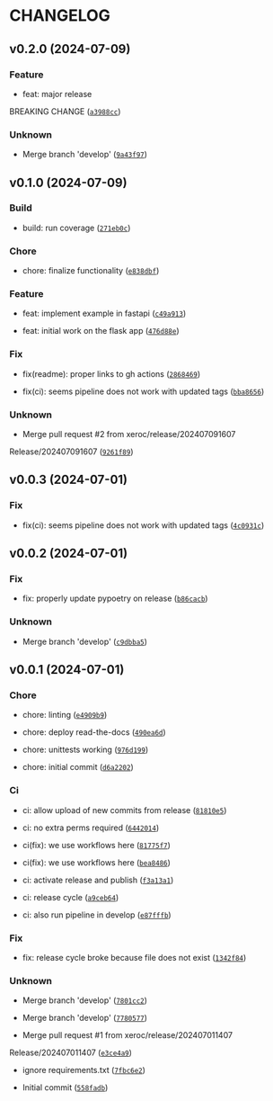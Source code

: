 # CHANGELOG

## v0.2.0 (2024-07-09)

### Feature

* feat: major release

BREAKING CHANGE ([`a3988cc`](https://github.com/xeroc/python-solana-actions/commit/a3988cc041f3b3ce69e8ce55a56b97ef3a258a2f))

### Unknown

* Merge branch &#39;develop&#39; ([`9a43f97`](https://github.com/xeroc/python-solana-actions/commit/9a43f97bfe957e81de74d6300ad0961b652cbd1c))

## v0.1.0 (2024-07-09)

### Build

* build: run coverage ([`271eb0c`](https://github.com/xeroc/python-solana-actions/commit/271eb0c253bd5854628b6dcbc06944004c47ce15))

### Chore

* chore: finalize functionality ([`e838dbf`](https://github.com/xeroc/python-solana-actions/commit/e838dbf28f648b717f77c5cb71dc911343d7c420))

### Feature

* feat: implement example in fastapi ([`c49a913`](https://github.com/xeroc/python-solana-actions/commit/c49a9139303584bf40c8777c6670e53884a6751c))

* feat: initial work on the flask app ([`476d88e`](https://github.com/xeroc/python-solana-actions/commit/476d88e5d7e034bd3d83528cd58098d70a9d6e29))

### Fix

* fix(readme): proper links to gh actions ([`2868469`](https://github.com/xeroc/python-solana-actions/commit/28684696af7fb56e6a2c9239fa13a43b8bc8a15a))

* fix(ci): seems pipeline does not work with updated tags ([`bba8656`](https://github.com/xeroc/python-solana-actions/commit/bba865637098f07849e31c082be12b9b4dfae127))

### Unknown

* Merge pull request #2 from xeroc/release/202407091607

Release/202407091607 ([`9261f89`](https://github.com/xeroc/python-solana-actions/commit/9261f8928156e472f6703a5328e3282b5f42ea37))

## v0.0.3 (2024-07-01)

### Fix

* fix(ci): seems pipeline does not work with updated tags ([`4c0931c`](https://github.com/xeroc/python-solana-actions/commit/4c0931c23ba7ec8f9c9816566d051f06076164bc))

## v0.0.2 (2024-07-01)

### Fix

* fix: properly update pypoetry on release ([`b86cacb`](https://github.com/xeroc/python-solana-actions/commit/b86cacbf0ebd7a335f21abe49db9e00d1dbe3939))

### Unknown

* Merge branch &#39;develop&#39; ([`c9dbba5`](https://github.com/xeroc/python-solana-actions/commit/c9dbba53bd9525eae6e5c97d13ef0973c3b1b234))

## v0.0.1 (2024-07-01)

### Chore

* chore: linting ([`e4909b9`](https://github.com/xeroc/python-solana-actions/commit/e4909b9585246c3de3b36116f2e477ac70d88556))

* chore: deploy read-the-docs ([`490ea6d`](https://github.com/xeroc/python-solana-actions/commit/490ea6d3e9433fc7581a92411a54e00a54797f2c))

* chore: unittests working ([`976d199`](https://github.com/xeroc/python-solana-actions/commit/976d19907135a3bf2b9b2750ee24ba0e5db6c27b))

* chore: initial commit ([`d6a2202`](https://github.com/xeroc/python-solana-actions/commit/d6a22020fcd1941dc0778e5da42b4d6e147f9bb8))

### Ci

* ci: allow upload of new commits from release ([`81810e5`](https://github.com/xeroc/python-solana-actions/commit/81810e52503e25b4a5f671707b84244a95d64a21))

* ci: no extra perms required ([`6442014`](https://github.com/xeroc/python-solana-actions/commit/6442014ee58bdf2dc3bf14dd2e9f6ff61e8c7ea0))

* ci(fix): we use workflows here ([`81775f7`](https://github.com/xeroc/python-solana-actions/commit/81775f74c491e78453a54e306b636888258a6686))

* ci(fix): we use workflows here ([`bea8486`](https://github.com/xeroc/python-solana-actions/commit/bea8486df618172045bcd1a4e66339c5c9632cb5))

* ci: activate release and publish ([`f3a13a1`](https://github.com/xeroc/python-solana-actions/commit/f3a13a18746b20a749b0413e4950f2335a4b8063))

* ci: release cycle ([`a9ceb64`](https://github.com/xeroc/python-solana-actions/commit/a9ceb645e2b74b845ffce4aef8de752519bdf749))

* ci: also run pipeline in develop ([`e87fffb`](https://github.com/xeroc/python-solana-actions/commit/e87fffbc79640eebc1589c9fc92ac13867768e4a))

### Fix

* fix: release cycle broke because file does not exist ([`1342f84`](https://github.com/xeroc/python-solana-actions/commit/1342f84e9d36651a21ec7fbc85532f2260465197))

### Unknown

* Merge branch &#39;develop&#39; ([`7801cc2`](https://github.com/xeroc/python-solana-actions/commit/7801cc227fde3349cb8f546fc8df7e95e230c7c1))

* Merge branch &#39;develop&#39; ([`7780577`](https://github.com/xeroc/python-solana-actions/commit/77805775c1fc2ed0a9c2a23274189ab97d6774d2))

* Merge pull request #1 from xeroc/release/202407011407

Release/202407011407 ([`e3ce4a9`](https://github.com/xeroc/python-solana-actions/commit/e3ce4a938f45cd4d981c3e4da53121e649552612))

* ignore requirements.txt ([`7fbc6e2`](https://github.com/xeroc/python-solana-actions/commit/7fbc6e2d70613eb18fae70664a0095bf6a5c7a04))

* Initial commit ([`558fadb`](https://github.com/xeroc/python-solana-actions/commit/558fadbfbac264fc650597ef561deba6b786a77b))
